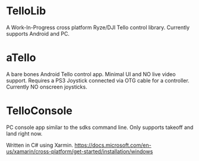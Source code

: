 # TelloLib 
A Work-In-Progress cross platform Ryze/DJI Tello control library. Currently supports Android and PC.  

# aTello 
A bare bones Android Tello control app. Minimal UI and NO live video support. 
Requires a PS3 Joystick connected via OTG cable for a controller. Currently NO onscreen joysticks.   

# TelloConsole
PC console app similar to the sdks command line. Only supports takeoff and land right now.

Written in C# using Xarmin.
https://docs.microsoft.com/en-us/xamarin/cross-platform/get-started/installation/windows

